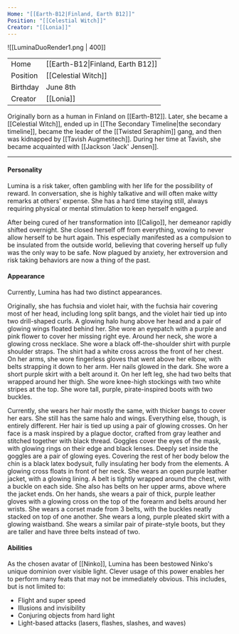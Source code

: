 ```yaml
---
Home: "[[Earth-B12|Finland, Earth B12]]"
Position: "[[Celestial Witch]]"
Creator: "[[Lonia]]"
---
```

![[LuminaDuoRender1.png | 400]]

|          |                                   |
| -------- | --------------------------------- |
| Home     | [[Earth-B12\|Finland, Earth B12]] |
| Position | [[Celestial Witch]]               |
| Birthday | June 8th                          |
| Creator  | [[Lonia]]                         |

Originally born as a human in Finland on [[Earth-B12]]. Later, she became a [[Celestial Witch]], ended up in [[The Secondary Timeline|the secondary timeline]], became the leader of the [[Twisted Seraphim]] gang, and then was kidnapped by [[Tavish Augmetitech]]. During her time at Tavish, she became acquainted with [[Jackson 'Jack' Jensen]].

--- 
#### Personality
Lumina is a risk taker, often gambling with her life for the possibility of reward. In conversation, she is highly talkative and will often make witty remarks at others' expense. She has a hard time staying still, always requiring physical or mental stimulation to keep herself engaged.

After being cured of her transformation into [[Caligo]], her demeanor rapidly shifted overnight. She closed herself off from everything, vowing to never allow herself to be hurt again. This especially manifested as a compulsion to be insulated from the outside world, believing that covering herself up fully was the only way to be safe. Now plagued by anxiety, her extroversion and risk taking behaviors are now a thing of the past.

#### Appearance
Currently, Lumina has had two distinct appearances.
 
Originally, she has fuchsia and violet hair, with the fuchsia hair covering most of her head, including long split bangs, and the violet hair tied up into two drill-shaped curls. A glowing halo hung above her head and a pair of glowing wings floated behind her. She wore an eyepatch with a purple and pink flower to cover her missing right eye. 
Around her neck, she wore a glowing cross necklace. She wore a black off-the-shoulder shirt with purple shoulder straps. The shirt had a white cross across the front of her chest. On her arms, she wore fingerless gloves that went above her elbow, with belts strapping it down to her arm. Her nails glowed in the dark. She wore a short purple skirt with a belt around it. On her left leg, she had two belts that wrapped around her thigh. She wore knee-high stockings with two white stripes at the top. She wore tall, purple, pirate-inspired boots with two buckles. 

Currently, she wears her hair mostly the same, with thicker bangs to cover her ears. She still has the same halo and wings. Everything else, though, is entirely different. Her hair is tied up using a pair of glowing crosses. On her face is a mask inspired by a plague doctor, crafted from gray leather and stitched together with black thread. Goggles cover the eyes of the mask, with glowing rings on their edge and black lenses. Deeply set inside the goggles are a pair of glowing eyes. Covering the rest of her body below the chin is a black latex bodysuit, fully insulating her body from the elements. A glowing cross floats in front of her neck. She wears an open purple leather jacket, with a glowing lining. A belt is tightly wrapped around the chest, with a buckle on each side. She also has belts on her upper arms, above where the jacket ends. On her hands, she wears a pair of thick, purple leather gloves with a glowing cross on the top of the forearm and belts around her wrists. She wears a corset made from 3 belts, with the buckles neatly stacked on top of one another. She wears a long, purple pleated skirt with a glowing waistband. She wears a similar pair of pirate-style boots, but they are taller and have three belts instead of two.

#### Abilities
As the chosen avatar of [[Ninko]], Lumina has been bestowed Ninko's unique dominion over visible light. Clever usage of this power enables her to perform many feats that may not be immediately obvious. This includes, but is not limited to:  
- Flight and super speed
- Illusions and invisibility
- Conjuring objects from hard light
- Light-based attacks (lasers, flashes, slashes, and waves)